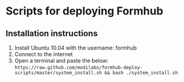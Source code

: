 Scripts for deploying Formhub
=============================

Installation instructions
-------------------------

1. Install Ubuntu 10.04 with the username: formhub
2. Connect to the internet
3. Open a terminal and paste the below:
`https://raw.github.com/modilabs/formhub-deploy-scripts/master/system_install.sh && bash ./system_install.sh`

